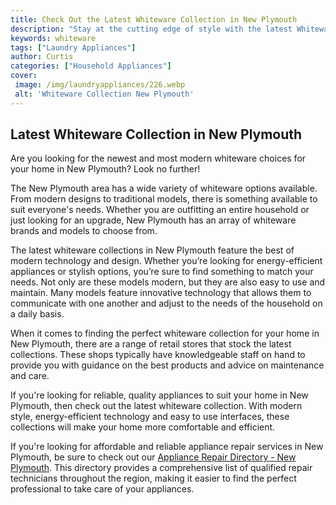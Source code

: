 ```yaml
---
title: Check Out the Latest Whiteware Collection in New Plymouth
description: "Stay at the cutting edge of style with the latest Whiteware Collection in New Plymouth Find innovative designs and modern technology to help you update and upgrade your home Shop now"
keywords: whiteware
tags: ["Laundry Appliances"]
author: Curtis
categories: ["Household Appliances"]
cover: 
 image: /img/laundryappliances/226.webp
 alt: 'Whiteware Collection New Plymouth'
---
```

## Latest Whiteware Collection in New Plymouth
Are you looking for the newest and most modern whiteware choices for your home in New Plymouth? Look no further!

The New Plymouth area has a wide variety of whiteware options available. From modern designs to traditional models, there is something available to suit everyone's needs. Whether you are outfitting an entire household or just looking for an upgrade, New Plymouth has an array of whiteware brands and models to choose from. 

The latest whiteware collections in New Plymouth feature the best of modern technology and design. Whether you’re looking for energy-efficient appliances or stylish options, you’re sure to find something to match your needs. Not only are these models modern, but they are also easy to use and maintain. Many models feature innovative technology that allows them to communicate with one another and adjust to the needs of the household on a daily basis.

When it comes to finding the perfect whiteware collection for your home in New Plymouth, there are a range of retail stores that stock the latest collections. These shops typically have knowledgeable staff on hand to provide you with guidance on the best products and advice on maintenance and care. 

If you're looking for reliable, quality appliances to suit your home in New Plymouth, then check out the latest whiteware collection. With modern style, energy-efficient technology and easy to use interfaces, these collections will make your home more comfortable and efficient. 

If you're looking for affordable and reliable appliance repair services in New Plymouth, be sure to check out our [Appliance Repair Directory - New Plymouth](./pages/appliance-repair-technicians/new-zealand/new-plymouth). This directory provides a comprehensive list of qualified repair technicians throughout the region, making it easier to find the perfect professional to take care of your appliances.

